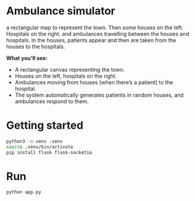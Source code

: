 # Ambulance simulator
a rectangular map to represent the town. Then some houses on the left. Hospitals on the right. and ambulances travelling between the houses and hospitals. In the houses, patients appear and then are taken from the houses to the hospitals.

**What you'll see:**
- A rectangular canvas representing the town.
- Houses on the left, hospitals on the right.
- Ambulances moving from houses (when there’s a patient) to the hospital.
- The system automatically generates patients in random houses, and ambulances respond to them.

# Getting started

```bash
python3 -m venv .venv
source .venv/bin/activate 
pip install flask flask-socketio
```

# Run

```bash
python app.py
```
